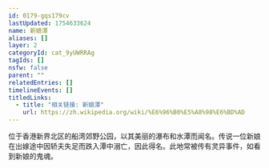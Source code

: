 ```yaml
---
id: 0179-gqs179cv
lastUpdated: 1754633624
name: 新娘潭
aliases: []
layer: 2
categoryId: cat_9yUWRRAg
tagIds: []
nsfw: false
parent: ""
relatedEntries: []
timelineEvents: []
titledLinks:
  - title: "相关链接: 新娘潭"
    url: https://zh.wikipedia.org/wiki/%E6%96%B0%E5%A8%98%E6%BD%AD
---
```


位于香港新界北区的船湾郊野公园，以其美丽的瀑布和水潭而闻名。传说一位新娘在出嫁途中因轿夫失足而跌入潭中溺亡，因此得名。此地常被传有灵异事件，如看到新娘的鬼魂。
